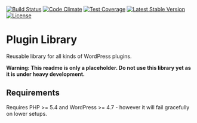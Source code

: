 [![Build Status](https://api.travis-ci.org/felixarntz/plugin-lib.png?branch=master)](https://travis-ci.org/felixarntz/plugin-lib)
[![Code Climate](https://codeclimate.com/github/felixarntz/plugin-lib/badges/gpa.svg)](https://codeclimate.com/github/felixarntz/plugin-lib)
[![Test Coverage](https://codeclimate.com/github/felixarntz/plugin-lib/badges/coverage.svg)](https://codeclimate.com/github/felixarntz/plugin-lib/coverage)
[![Latest Stable Version](https://poser.pugx.org/felixarntz/plugin-lib/version)](https://packagist.org/packages/felixarntz/plugin-lib)
[![License](https://poser.pugx.org/felixarntz/plugin-lib/license)](https://packagist.org/packages/felixarntz/plugin-lib)

# Plugin Library

Reusable library for all kinds of WordPress plugins.

**Warning: This readme is only a placeholder. Do not use this library yet as it is under heavy development.**

## Requirements

Requires PHP >= 5.4 and WordPress >= 4.7 - however it will fail gracefully on lower setups.
